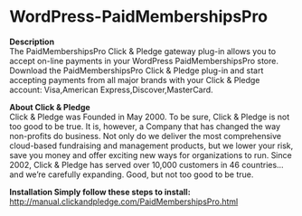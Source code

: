 WordPress-PaidMembershipsPro
=====================
<strong> Description </strong> <br>
The PaidMembershipsPro Click & Pledge gateway plug-in allows you to accept on-line payments in your WordPress PaidMembershipsPro store. Download the PaidMembershipsPro Click & Pledge plug-in and start accepting payments from all major brands with your Click & Pledge account: Visa,American Express,Discover,MasterCard.

<strong>  About Click & Pledge </strong> <br>
Click & Pledge was Founded in May 2000. To be sure, Click & Pledge is not too good to be true. It is, however, a Company that has changed the way non-profits do business. Not only do we deliver the most comprehensive cloud-based fundraising and management products, but we lower your risk, save you money and offer exciting new ways for organizations to run. Since 2002, Click & Pledge has served over 10,000 customers in 46 countries…and we’re carefully expanding. Good, but not too good to be true.

<strong>  Installation </strong> 
<strong>Simply follow these steps to install:</strong><br>
http://manual.clickandpledge.com/PaidMembershipsPro.html
